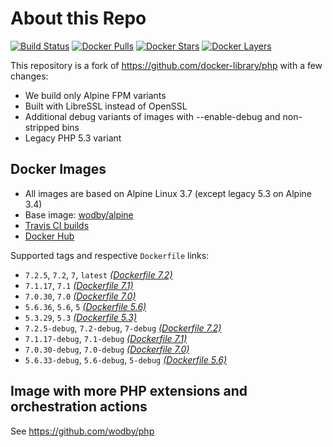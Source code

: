 # About this Repo

[![Build Status](https://travis-ci.org/wodby/base-php.svg?branch=master)](https://travis-ci.org/wodby/base-php)
[![Docker Pulls](https://img.shields.io/docker/pulls/wodby/base-php.svg)](https://hub.docker.com/r/wodby/base-php)
[![Docker Stars](https://img.shields.io/docker/stars/wodby/base-php.svg)](https://hub.docker.com/r/wodby/base-php)
[![Docker Layers](https://images.microbadger.com/badges/image/wodby/base-php.svg)](https://microbadger.com/images/wodby/base-php)

This repository is a fork of https://github.com/docker-library/php with a few changes:

* We build only Alpine FPM variants
* Built with LibreSSL instead of OpenSSL
* Additional debug variants of images with --enable-debug and non-stripped bins
* Legacy PHP 5.3 variant

## Docker Images

* All images are based on Alpine Linux 3.7 (except legacy 5.3 on Alpine 3.4)
* Base image: [wodby/alpine](https://github.com/wodby/alpine)
* [Travis CI builds](https://travis-ci.org/wodby/base-php) 
* [Docker Hub](https://hub.docker.com/r/wodby/base-php)

[_(Dockerfile 7.2)_]: https://github.com/wodby/base-php/tree/master/7.2/alpine3.7/fpm/Dockerfile.wodby
[_(Dockerfile 7.1)_]: https://github.com/wodby/base-php/tree/master/7.1/alpine3.7/fpm/Dockerfile.wodby
[_(Dockerfile 7.0)_]: https://github.com/wodby/base-php/tree/master/7.0/alpine3.7/fpm/Dockerfile.wodby
[_(Dockerfile 5.6)_]: https://github.com/wodby/base-php/tree/master/5.6/alpine3.7/fpm/Dockerfile.wodby
[_(Dockerfile 5.3)_]: https://github.com/wodby/base-php/tree/master/5.3/alpine3.4/fpm/Dockerfile.wodby

Supported tags and respective `Dockerfile` links:

* `7.2.5`, `7.2`, `7`, `latest` [_(Dockerfile 7.2)_]
* `7.1.17`, `7.1` [_(Dockerfile 7.1)_]
* `7.0.30`, `7.0` [_(Dockerfile 7.0)_]
* `5.6.36`, `5.6`, `5` [_(Dockerfile 5.6)_]
* `5.3.29`, `5.3` [_(Dockerfile 5.3)_]
* `7.2.5-debug`, `7.2-debug`, `7-debug` [_(Dockerfile 7.2)_]
* `7.1.17-debug`, `7.1-debug` [_(Dockerfile 7.1)_]
* `7.0.30-debug`, `7.0-debug` [_(Dockerfile 7.0)_]
* `5.6.33-debug`, `5.6-debug`, `5-debug` [_(Dockerfile 5.6)_]

## Image with more PHP extensions and orchestration actions

See https://github.com/wodby/php
